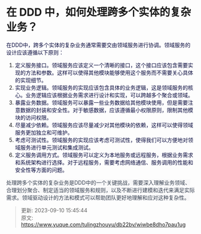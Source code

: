 # 在 DDD 中，如何处理跨多个实体的复杂业务？

<font style="color:rgb(5, 7, 59);">在DDD中，跨多个实体的复杂业务通常需要交由领域服务进行协调。领域服务的设计应该遵循以下原则：</font>

1. <font style="color:rgb(5, 7, 59);">定义服务接口。领域服务应该定义一个清晰的接口，这个接口应该包含需要实现的方法和参数。这样可以使得其他模块能够使用这个服务而不需要关心具体的实现细节。</font>
2. <font style="color:rgb(5, 7, 59);">实现业务逻辑。领域服务的实现应该包含具体的业务逻辑，这是领域服务的核心。业务逻辑应该根据业务需求进行设计和实现，可以跨越多个聚合或领域。</font>
3. <font style="color:rgb(5, 7, 59);">暴露业务数据。领域服务可以暴露一些业务数据给其他模块使用，但是需要注意数据的封装和安全性。对于敏感数据，应该遵循最小权限原则，限制其他模块的访问权限。</font>
4. <font style="color:rgb(5, 7, 59);">尽量减少依赖。领域服务应该尽量减少对其他模块的依赖，这样可以使得领域服务更加独立和可维护。</font>
5. <font style="color:rgb(5, 7, 59);">考虑可测试性。领域服务的实现应该考虑可测试性，使得我们可以方便地对领域服务进行单元测试和集成测试。</font>
6. <font style="color:rgb(5, 7, 59);">定义服务调用方式。领域服务可以定义为本地服务或远程服务，根据业务需求和系统架构进行选择。对于远程服务，需要考虑网络通信、服务调用的性能和安全性等方面的问题。</font>

<font style="color:rgb(55, 65, 81);background-color:rgb(247, 247, 248);">处理跨多个实体的复杂业务是DDD中的一个关键挑战，需要深入理解业务领域、合理划分聚合、制定适当的领域服务和规则，以及不断进行建模和迭代来满足实际需求。领域驱动设计的方法和模式可以帮助团队更好地理解和应对这种复杂性。</font>



> 更新: 2023-09-10 15:45:44  
> 原文: <https://www.yuque.com/tulingzhouyu/db22bv/wiwbe8dho7pau1ug>
